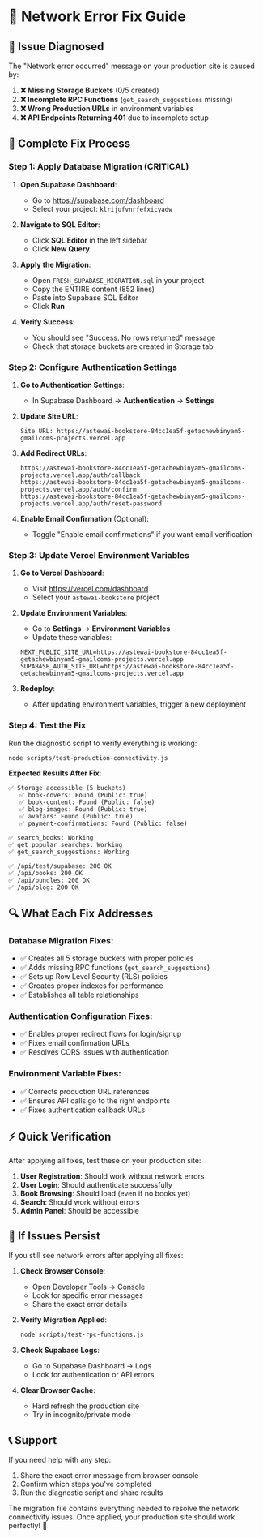 # 🔧 Network Error Fix Guide

## 🚨 **Issue Diagnosed**

The "Network error occurred" message on your production site is caused by:

1. **❌ Missing Storage Buckets** (0/5 created)
2. **❌ Incomplete RPC Functions** (`get_search_suggestions` missing)
3. **❌ Wrong Production URLs** in environment variables
4. **❌ API Endpoints Returning 401** due to incomplete setup

## 🎯 **Complete Fix Process**

### **Step 1: Apply Database Migration (CRITICAL)**

1. **Open Supabase Dashboard**:
   - Go to https://supabase.com/dashboard
   - Select your project: `klrijufvnrfefxicyadw`

2. **Navigate to SQL Editor**:
   - Click **SQL Editor** in the left sidebar
   - Click **New Query**

3. **Apply the Migration**:
   - Open `FRESH_SUPABASE_MIGRATION.sql` in your project
   - Copy the ENTIRE content (852 lines)
   - Paste into Supabase SQL Editor
   - Click **Run**

4. **Verify Success**:
   - You should see "Success. No rows returned" message
   - Check that storage buckets are created in Storage tab

### **Step 2: Configure Authentication Settings**

1. **Go to Authentication Settings**:
   - In Supabase Dashboard → **Authentication** → **Settings**

2. **Update Site URL**:
   ```
   Site URL: https://astewai-bookstore-84cc1ea5f-getachewbinyam5-gmailcoms-projects.vercel.app
   ```

3. **Add Redirect URLs**:
   ```
   https://astewai-bookstore-84cc1ea5f-getachewbinyam5-gmailcoms-projects.vercel.app/auth/callback
   https://astewai-bookstore-84cc1ea5f-getachewbinyam5-gmailcoms-projects.vercel.app/auth/confirm
   https://astewai-bookstore-84cc1ea5f-getachewbinyam5-gmailcoms-projects.vercel.app/auth/reset-password
   ```

4. **Enable Email Confirmation** (Optional):
   - Toggle "Enable email confirmations" if you want email verification

### **Step 3: Update Vercel Environment Variables**

1. **Go to Vercel Dashboard**:
   - Visit https://vercel.com/dashboard
   - Select your `astewai-bookstore` project

2. **Update Environment Variables**:
   - Go to **Settings** → **Environment Variables**
   - Update these variables:

   ```env
   NEXT_PUBLIC_SITE_URL=https://astewai-bookstore-84cc1ea5f-getachewbinyam5-gmailcoms-projects.vercel.app
   SUPABASE_AUTH_SITE_URL=https://astewai-bookstore-84cc1ea5f-getachewbinyam5-gmailcoms-projects.vercel.app
   ```

3. **Redeploy**:
   - After updating environment variables, trigger a new deployment

### **Step 4: Test the Fix**

Run the diagnostic script to verify everything is working:

```bash
node scripts/test-production-connectivity.js
```

**Expected Results After Fix**:
```
✅ Storage accessible (5 buckets)
   ✅ book-covers: Found (Public: true)
   ✅ book-content: Found (Public: false)
   ✅ blog-images: Found (Public: true)
   ✅ avatars: Found (Public: true)
   ✅ payment-confirmations: Found (Public: false)

✅ search_books: Working
✅ get_popular_searches: Working
✅ get_search_suggestions: Working

✅ /api/test/supabase: 200 OK
✅ /api/books: 200 OK
✅ /api/bundles: 200 OK
✅ /api/blog: 200 OK
```

## 🔍 **What Each Fix Addresses**

### **Database Migration Fixes**:
- ✅ Creates all 5 storage buckets with proper policies
- ✅ Adds missing RPC functions (`get_search_suggestions`)
- ✅ Sets up Row Level Security (RLS) policies
- ✅ Creates proper indexes for performance
- ✅ Establishes all table relationships

### **Authentication Configuration Fixes**:
- ✅ Enables proper redirect flows for login/signup
- ✅ Fixes email confirmation URLs
- ✅ Resolves CORS issues with authentication

### **Environment Variable Fixes**:
- ✅ Corrects production URL references
- ✅ Ensures API calls go to the right endpoints
- ✅ Fixes authentication callback URLs

## ⚡ **Quick Verification**

After applying all fixes, test these on your production site:

1. **User Registration**: Should work without network errors
2. **User Login**: Should authenticate successfully
3. **Book Browsing**: Should load (even if no books yet)
4. **Search**: Should work without errors
5. **Admin Panel**: Should be accessible

## 🚨 **If Issues Persist**

If you still see network errors after applying all fixes:

1. **Check Browser Console**:
   - Open Developer Tools → Console
   - Look for specific error messages
   - Share the exact error details

2. **Verify Migration Applied**:
   ```bash
   node scripts/test-rpc-functions.js
   ```

3. **Check Supabase Logs**:
   - Go to Supabase Dashboard → Logs
   - Look for authentication or API errors

4. **Clear Browser Cache**:
   - Hard refresh the production site
   - Try in incognito/private mode

## 📞 **Support**

If you need help with any step:
1. Share the exact error message from browser console
2. Confirm which steps you've completed
3. Run the diagnostic script and share results

The migration file contains everything needed to resolve the network connectivity issues. Once applied, your production site should work perfectly! 🚀
